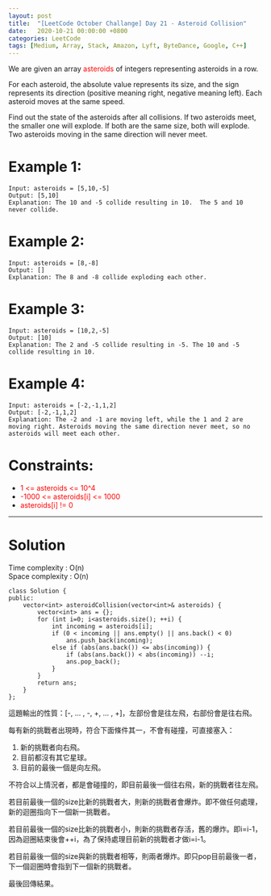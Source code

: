 ```yaml
---
layout: post
title:  "[LeetCode October Challange] Day 21 - Asteroid Collision"
date:   2020-10-21 00:00:00 +0800
categories: LeetCode
tags: [Medium, Array, Stack, Amazon, Lyft, ByteDance, Google, C++]
---
```

We are given an array <font color="red">asteroids</font> of integers representing asteroids in a row.  

For each asteroid, the absolute value represents its size, and the sign represents its direction (positive meaning right, negative meaning left). Each asteroid moves at the same speed.  

Find out the state of the asteroids after all collisions. If two asteroids meet, the smaller one will explode. If both are the same size, both will explode. Two asteroids moving in the same direction will never meet.  

# Example 1:  
	Input: asteroids = [5,10,-5]
	Output: [5,10]
	Explanation: The 10 and -5 collide resulting in 10.  The 5 and 10 never collide.

# Example 2:  
	Input: asteroids = [8,-8]
	Output: []
	Explanation: The 8 and -8 collide exploding each other.

# Example 3:  
	Input: asteroids = [10,2,-5]
	Output: [10]
	Explanation: The 2 and -5 collide resulting in -5. The 10 and -5 collide resulting in 10.

# Example 4:  
	Input: asteroids = [-2,-1,1,2]
	Output: [-2,-1,1,2]
	Explanation: The -2 and -1 are moving left, while the 1 and 2 are moving right. Asteroids moving the same direction never meet, so no asteroids will meet each other.

# Constraints:  
- <font color="red">1 <= asteroids <= 10^4</font>
- <font color="red">-1000 <= asteroids[i] <= 1000</font>
- <font color="red">asteroids[i] != 0</font>

______________________  

# Solution  

Time complexity : O(n)  
Space complexity : O(n)  

	class Solution {
	public:
	    vector<int> asteroidCollision(vector<int>& asteroids) {
	        vector<int> ans = {};
	        for (int i=0; i<asteroids.size(); ++i) {
	            int incoming = asteroids[i];
	            if (0 < incoming || ans.empty() || ans.back() < 0)
	                ans.push_back(incoming);
	            else if (abs(ans.back()) <= abs(incoming)) {
	                if (abs(ans.back()) < abs(incoming)) --i;
	                ans.pop_back();
	            }
	        }
	        return ans;
	    }
	};

這題輸出的性質：[-, ... , -, +, ... , +]，左部份會是往左飛，右部份會是往右飛。  

每有新的挑戰者出現時，符合下面條件其一，不會有碰撞，可直接塞入：  
1. 新的挑戰者向右飛。
2. 目前都沒有其它星球。
3. 目前的最後一個是向左飛。

不符合以上情況者，都是會碰撞的，即目前最後一個往右飛，新的挑戰者往左飛。  

若目前最後一個的size比新的挑戰者大，則新的挑戰者會爆炸。即不做任何處理，新的迴圈指向下一個新一挑戰者。  

若目前最後一個的size比新的挑戰者小，則新的挑戰者存活，舊的爆炸。即i=i-1，因為迴圈結束後會++i，為了保持處理目前新的挑戰者才做i=i-1。  

若目前最後一個的size與新的挑戰者相等，則兩者爆炸。即只pop目前最後一者，下一個迴圈時會指到下一個新的挑戰者。  

最後回傳結果。  